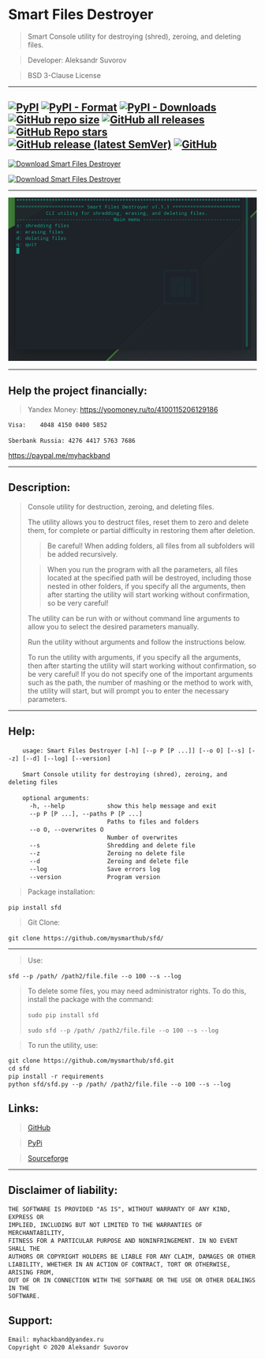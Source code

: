 Smart Files Destroyer
===
    
>Smart Console utility for destroying (shred), 
> zeroing, and deleting files.

>Developer: Aleksandr Suvorov

>BSD 3-Clause License

----

[![PyPI](https://img.shields.io/pypi/v/sfd)](https://pypi.org/project/sfd)
[![PyPI - Format](https://img.shields.io/pypi/format/sfd)](https://pypi.org/project/sfd)
[![PyPI - Downloads](https://img.shields.io/pypi/dm/sfd?label=pypi%20downloads)](https://pypi.org/project/sfd)
[![GitHub repo size](https://img.shields.io/github/repo-size/mysmarthub/sfd)](https://github.com/mysmarthub/sfd/)
[![GitHub all releases](https://img.shields.io/github/downloads/mysmarthub/sfd/total?label=github%20downloads)](https://github.com/mysmarthub/sfd/)
[![GitHub Repo stars](https://img.shields.io/github/stars/mysmarthub/sfd?style=social)](https://github.com/mysmarthub/sfd/)
[![GitHub release (latest SemVer)](https://img.shields.io/github/v/release/mysmarthub/sfd)](https://github.com/mysmarthub/sfd/)
[![GitHub](https://img.shields.io/github/license/mysmarthub/sfd)](https://github.com/mysmarthub/sfd/)
---
[![Download Smart Files Destroyer](https://a.fsdn.com/con/app/sf-download-button)](https://sourceforge.net/projects/smart-files-destroyer/files/latest/download)

[![Download Smart Files Destroyer](https://img.shields.io/sourceforge/dt/smart-files-destroyer.svg)](https://sourceforge.net/projects/smart-files-destroyer/files/latest/download)

---

![Smart Files Destroyer](https://github.com/mysmarthub/sfd/raw/master/images/sfd_logo.png)

---

Help the project financially:
---
>Yandex Money:
https://yoomoney.ru/to/4100115206129186

    Visa:    4048 4150 0400 5852

    Sberbank Russia: 4276 4417 5763 7686

https://paypal.me/myhackband

---

Description:
---
>Console utility for destruction,
> zeroing, and deleting files.
>
>The utility allows you to destruct files, 
> reset them to zero and delete them, 
> for complete or partial difficulty in 
> restoring them after deletion.
> 
> >Be careful! When adding folders, all files from all subfolders 
will be added recursively.
> 
> >When you run the program with all the parameters, 
> all files located at the specified path will be destroyed, 
> including those nested in other folders,
> if you specify all the arguments, then after 
> starting the utility will start working without 
> confirmation, so be very careful!
> 
> The utility can be run with or without command 
> line arguments to allow you to select the desired parameters manually.
> 
> Run the utility without arguments and follow the instructions below.
> 
> To run the utility with arguments, 
> if you specify all the arguments, then after 
> starting the utility will start working without confirmation, 
> so be very careful! If you do not specify 
> one of the important arguments such as the path, 
> the number of mashing or the method to work with, 
> the utility will start, but will prompt you to enter 
> the necessary parameters.

---

Help:
---
```
    usage: Smart Files Destroyer [-h] [--p P [P ...]] [--o O] [--s] [--z] [--d] [--log] [--version]
    
    Smart Console utility for destroying (shred), zeroing, and deleting files
    
    optional arguments:
      -h, --help            show this help message and exit
      --p P [P ...], --paths P [P ...]
                            Paths to files and folders
      --o O, --overwrites O
                            Number of overwrites
      --s                   Shredding and delete file
      --z                   Zeroing no delete file
      --d                   Zeroing and delete file
      --log                 Save errors log
      --version             Program version

```

>Package installation:

`pip install sfd`

>Git Clone:

`git clone https://github.com/mysmarthub/sfd/`

---

>Use:

`sfd --p /path/ /path2/file.file --o 100 --s --log`

>To delete some files, you may need administrator rights. 
> To do this, install the package with the command:
> 
>`sudo pip install sfd`
> 
>`sudo sfd --p /path/ /path2/file.file --o 100 --s --log`

>To run the utility, use:

```
git clone https://github.com/mysmarthub/sfd.git
cd sfd
pip install -r requirements
python sfd/sfd.py --p /path/ /path2/file.file --o 100 --s --log
```


Links:
---
>[GitHub](https://github.com/mysmarthub/sfd)

>[PyPi](https://pypi.org/project/sfd/)
 
>[Sourceforge](https://sourceforge.net/projects/smart-files-destroyer/files/latest/download)
---

Disclaimer of liability:
------------------------
    THE SOFTWARE IS PROVIDED "AS IS", WITHOUT WARRANTY OF ANY KIND, EXPRESS OR
    IMPLIED, INCLUDING BUT NOT LIMITED TO THE WARRANTIES OF MERCHANTABILITY,
    FITNESS FOR A PARTICULAR PURPOSE AND NONINFRINGEMENT. IN NO EVENT SHALL THE
    AUTHORS OR COPYRIGHT HOLDERS BE LIABLE FOR ANY CLAIM, DAMAGES OR OTHER
    LIABILITY, WHETHER IN AN ACTION OF CONTRACT, TORT OR OTHERWISE, ARISING FROM,
    OUT OF OR IN CONNECTION WITH THE SOFTWARE OR THE USE OR OTHER DEALINGS IN THE
    SOFTWARE.

Support:
---
    Email: myhackband@yandex.ru
    Copyright © 2020 Aleksandr Suvorov
